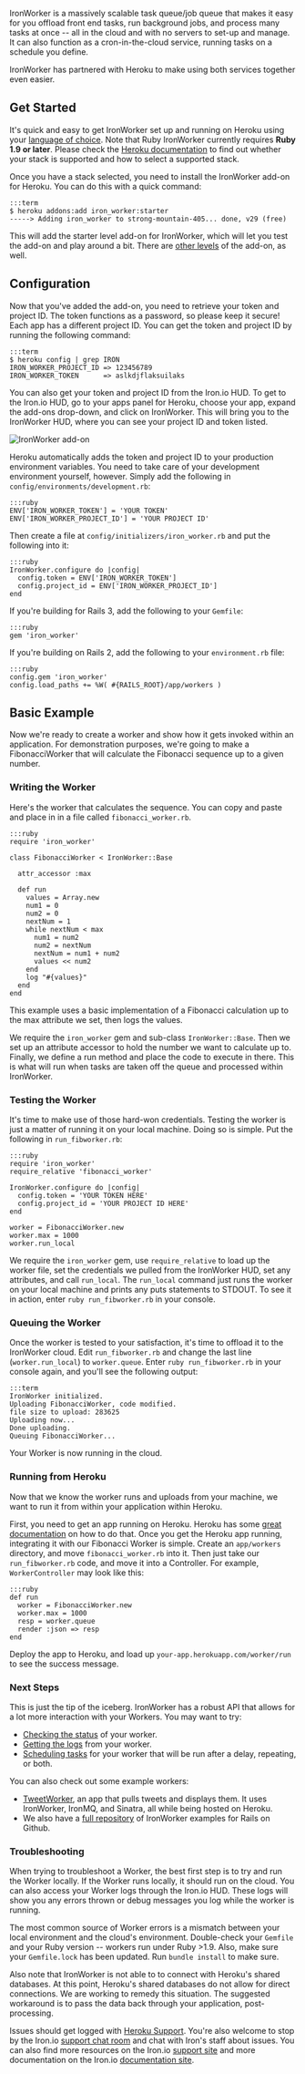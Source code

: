 ---
---
IronWorker is a massively scalable task queue/job queue that makes it easy for you offload front end tasks, run background jobs, and process many tasks at once -- all in the cloud and with no servers to set-up and manage. It can also function as a cron-in-the-cloud service, running tasks on a schedule you define. 

IronWorker has partnered with Heroku to make using both services together even easier.

## Get Started

It's quick and easy to get IronWorker set up and running on Heroku using your [language of choice](http://docs.iron.io/worker#TOC-Clients). Note that Ruby IronWorker currently requires **Ruby 1.9 or later**. Please check the [Heroku documentation](http://devcenter.heroku.com/articles/stack) to find out whether your stack is supported and how to select a supported stack.

Once you have a stack selected, you need to install the IronWorker add-on for Heroku. You can do this with a quick command:

    :::term
    $ heroku addons:add iron_worker:starter
    -----> Adding iron_worker to strong-mountain-405... done, v29 (free)

This will add the starter level add-on for IronWorker, which will let you test the add-on and play around a bit. There are [other levels](http://addons.heroku.com/iron_worker) of the add-on, as well.

## Configuration

Now that you've added the add-on, you need to retrieve your token and project ID. The token functions as a password, so please keep it secure! Each app has a different project ID. You can get the token and project ID by running the following command:

    :::term
    $ heroku config | grep IRON
    IRON_WORKER_PROJECT_ID => 123456789
    IRON_WORKER_TOKEN      => aslkdjflaksuilaks

You can also get your token and project ID from the Iron.io HUD. To get to the Iron.io HUD, go to your apps panel for Heroku, choose your app, expand the add-ons drop-down, and click on IronWorker. This will bring you to the IronWorker HUD, where you can see your project ID and token listed.

![IronWorker add-on](http://i.imgur.com/dFQoH.png)

Heroku automatically adds the token and project ID to your production environment variables. You need to take care of your development environment yourself, however. Simply add the following in `config/environments/development.rb`:

    :::ruby
    ENV['IRON_WORKER_TOKEN'] = 'YOUR TOKEN'
    ENV['IRON_WORKER_PROJECT_ID'] = 'YOUR PROJECT ID'

Then create a file at `config/initializers/iron_worker.rb` and put the following into it:

    :::ruby
    IronWorker.configure do |config|
      config.token = ENV['IRON_WORKER_TOKEN']
      config.project_id = ENV['IRON_WORKER_PROJECT_ID']
    end

If you're building for Rails 3, add the following to your `Gemfile`:

    :::ruby
    gem 'iron_worker'

If you're building on Rails 2, add the following to your `environment.rb` file:

    :::ruby
    config.gem 'iron_worker'
    config.load_paths += %W( #{RAILS_ROOT}/app/workers )

## Basic Example

Now we're ready to create a worker and show how it gets invoked within an application. For demonstration purposes, we're going to make a FibonacciWorker that will calculate the Fibonacci sequence up to a given number.

### Writing the Worker

Here's the worker that calculates the sequence. You can copy and paste and place in in a file called `fibonacci_worker.rb`.

    :::ruby
    require 'iron_worker'

    class FibonacciWorker < IronWorker::Base

      attr_accessor :max

      def run
        values = Array.new
        num1 = 0
        num2 = 0
        nextNum = 1
        while nextNum < max
          num1 = num2
          num2 = nextNum
          nextNum = num1 + num2
          values << num2
        end
        log "#{values}"
      end
    end

This example uses a basic implementation of a Fibonacci calculation up to the max attribute we set, then logs the values.

We require the `iron_worker` gem and sub-class `IronWorker::Base`. Then we set up an attribute accessor to hold the number we want to calculate up to. Finally, we define a run method and place the code to execute in there. This is what will run when tasks are taken off the queue and processed within IronWorker. 

### Testing the Worker

It's time to make use of those hard-won credentials. Testing the worker is just a matter of running it on your local machine. Doing so is simple. Put the following in `run_fibworker.rb`:

    :::ruby
    require 'iron_worker'
    require_relative 'fibonacci_worker'

    IronWorker.configure do |config|
      config.token = 'YOUR TOKEN HERE'
      config.project_id = 'YOUR PROJECT ID HERE'
    end

    worker = FibonacciWorker.new
    worker.max = 1000
    worker.run_local

We require the `iron_worker` gem, use `require_relative` to load up the worker file, set the credentials we pulled from the IronWorker HUD, set any attributes, and call `run_local`. The `run_local` command just runs the worker on your local machine and prints any puts statements to STDOUT. To see it in action, enter `ruby run_fibworker.rb` in your console.

### Queuing the Worker

Once the worker is tested to your satisfaction, it's time to offload it to the IronWorker cloud. Edit `run_fibworker.rb` and change the last line (`worker.run_local`) to `worker.queue`. Enter `ruby run_fibworker.rb` in your console again, and you'll see the following output:

    :::term
    IronWorker initialized.
    Uploading FibonacciWorker, code modified.
    file size to upload: 283625
    Uploading now...
    Done uploading.
    Queuing FibonacciWorker...

Your Worker is now running in the cloud.

### Running from Heroku

Now that we know the worker runs and uploads from your machine, we want to run it from within your application within Heroku.

First, you need to get an app running on Heroku. Heroku has some [great documentation](http://devcenter.heroku.com/articles/rails3) on how to do that. Once you get the Heroku app running, integrating it with our Fibonacci Worker is simple. Create an `app/workers` directory, and move `fibonacci_worker.rb` into it. Then just take our `run_fibworker.rb` code, and move it into a Controller. For example, `WorkerController` may look like this:

    :::ruby
    def run
      worker = FibonacciWorker.new
      worker.max = 1000
      resp = worker.queue
      render :json => resp
    end

Deploy the app to Heroku, and load up `your-app.herokuapp.com/worker/run` to see the success message.

### Next Steps

This is just the tip of the iceberg. IronWorker has a robust API that allows for a lot more interaction with your Workers. You may want to try:

 * [Checking the status](http://docs.iron.io/worker/ruby/fibonacci-worker#TOC-Checking-the-Status-of-Your-Worker) of your worker.
 * [Getting the logs](http://docs.iron.io/worker/ruby/fibonacc-worker#TOC-Getting-Your-Worker-Logs) from your worker.
 * [Scheduling tasks](http://docs.iron.io/worker/ruby/fibonacci-worker#TOC-Scheduling-Tasks) for your worker that will be run after a delay, repeating, or both.

You can also check out some example workers:

* [TweetWorker](https://github.com/iron-io/heroku_sinatra_example), an app that pulls tweets and displays them. It uses IronWorker, IronMQ, and Sinatra, all while being hosted on Heroku.
* We also have a [full repository](https://github.com/iron-io/iron_worker_examples) of IronWorker examples for Rails on Github.

### Troubleshooting

When trying to troubleshoot a Worker, the best first step is to try and run the Worker locally. If the Worker runs locally, it should run on the cloud. You can also access your Worker logs through the Iron.io HUD. These logs will show you any errors thrown or debug messages you log while the worker is running.

The most common source of Worker errors is a mismatch between your local environment and the cloud's environment. Double-check your `Gemfile` and your Ruby version -- workers run under Ruby >1.9. Also, make sure your `Gemfile.lock` has been updated. Run `bundle install` to make sure.

Also note that IronWorker is not able to to connect with Heroku's shared databases. At this point, Heroku's shared databases do not allow for direct connections. We are working to remedy this situation. The suggested workaround is to pass the data back through your application, post-processing.

Issues should get logged with [Heroku Support](https://support.heroku.com). You're also welcome to stop by the Iron.io [support chat room](http://www.hipchat.com/gNWgTiqIC) and chat with Iron's staff about issues. You can also find more resources on the Iron.io [support site](http://support.iron.io) and more documentation on the Iron.io [documentation site](http://docs.iron.io).
